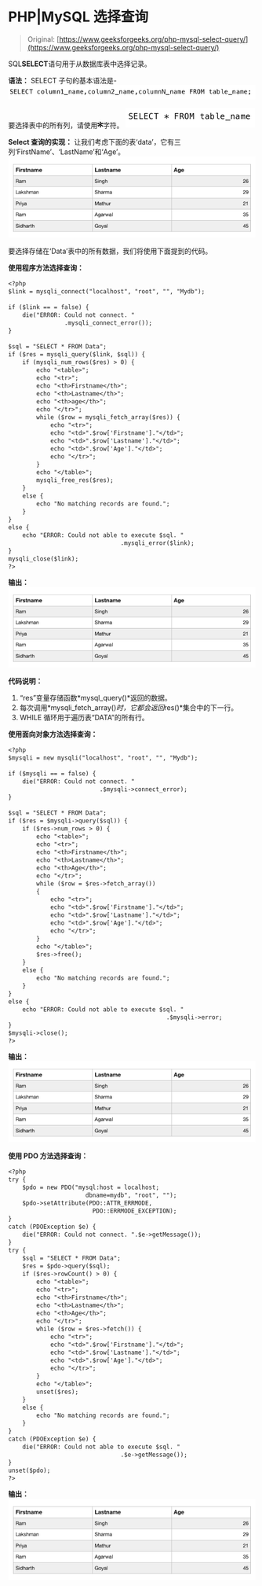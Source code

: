 # PHP|MySQL 选择查询

> Original: [https://www.geeksforgeeks.org/php-mysql-select-query/](https://www.geeksforgeeks.org/php-mysql-select-query/)

SQL**SELECT**语句用于从数据库表中选择记录。

**语法：**
SELECT 子句的基本语法是-
![](img/7f783e8d113765078f4f8ad66e296122.png)

要选择表中的所有列，请使用![ * ](img/1a2ddf623f239b7e33fcef58fe0db6d8.png "Rendered by QuickLaTeX.com")字符。
![](img/76509d8aaf3f224ada8e5668cfd9b131.png)

**Select 查询的实现：**
让我们考虑下面的表‘data’，它有三列‘FirstName’、‘LastName’和‘Age’。
![](img/929bbf0a6c40b114beaa4a4ff2186050.png)

要选择存储在‘Data’表中的所有数据，我们将使用下面提到的代码。

**使用程序方法选择查询：**

```
<?php 
$link = mysqli_connect("localhost", "root", "", "Mydb");

if ($link == = false) {
    die("ERROR: Could not connect. "
                .mysqli_connect_error());
}

$sql = "SELECT * FROM Data";
if ($res = mysqli_query($link, $sql)) {
    if (mysqli_num_rows($res) > 0) {
        echo "<table>";
        echo "<tr>";
        echo "<th>Firstname</th>";
        echo "<th>Lastname</th>";
        echo "<th>age</th>";
        echo "</tr>";
        while ($row = mysqli_fetch_array($res)) {
            echo "<tr>";
            echo "<td>".$row['Firstname']."</td>";
            echo "<td>".$row['Lastname']."</td>";
            echo "<td>".$row['Age']."</td>";
            echo "</tr>";
        }
        echo "</table>";
        mysqli_free_res($res);
    }
    else {
        echo "No matching records are found.";
    }
}
else {
    echo "ERROR: Could not able to execute $sql. "
                                .mysqli_error($link);
}
mysqli_close($link);
?>
```

**输出：**
![](img/929bbf0a6c40b114beaa4a4ff2186050.png)

**代码说明：**

1.  “res”变量存储函数*mysql_query()*返回的数据。
2.  每次调用*mysqli_fetch_array()*时，它都会返回*res()*集合中的下一行。
3.  WHILE 循环用于遍历表“DATA”的所有行。

**使用面向对象方法选择查询：**

```
<?php
$mysqli = new mysqli("localhost", "root", "", "Mydb");

if ($mysqli == = false) {
    die("ERROR: Could not connect. "
                          .$mysqli->connect_error);
}

$sql = "SELECT * FROM Data";
if ($res = $mysqli->query($sql)) {
    if ($res->num_rows > 0) {
        echo "<table>";
        echo "<tr>";
        echo "<th>Firstname</th>";
        echo "<th>Lastname</th>";
        echo "<th>Age</th>";
        echo "</tr>";
        while ($row = $res->fetch_array()) 
        {
            echo "<tr>";
            echo "<td>".$row['Firstname']."</td>";
            echo "<td>".$row['Lastname']."</td>";
            echo "<td>".$row['Age']."</td>";
            echo "</tr>";
        }
        echo "</table>";
        $res->free();
    }
    else {
        echo "No matching records are found.";
    }
}
else {
    echo "ERROR: Could not able to execute $sql. "
                                             .$mysqli->error;
}
$mysqli->close();
?>
```

**输出：**
![](img/929bbf0a6c40b114beaa4a4ff2186050.png)

**使用 PDO 方法选择查询：**

```
<?php 
try {
    $pdo = new PDO("mysql:host = localhost;
                      dbname=mydb", "root", "");
    $pdo->setAttribute(PDO::ATTR_ERRMODE, 
                        PDO::ERRMODE_EXCEPTION);
}
catch (PDOException $e) {
    die("ERROR: Could not connect. ".$e->getMessage());
}
try {
    $sql = "SELECT * FROM Data";
    $res = $pdo->query($sql);
    if ($res->rowCount() > 0) {
        echo "<table>";
        echo "<tr>";
        echo "<th>Firstname</th>";
        echo "<th>Lastname</th>";
        echo "<th>Age</th>";
        echo "</tr>";
        while ($row = $res->fetch()) {
            echo "<tr>";
            echo "<td>".$row['Firstname']."</td>";
            echo "<td>".$row['Lastname']."</td>";
            echo "<td>".$row['Age']."</td>";
            echo "</tr>";
        }
        echo "</table>";
        unset($res);
    }
    else {
        echo "No matching records are found.";
    }
}
catch (PDOException $e) {
    die("ERROR: Could not able to execute $sql. "
                                .$e->getMessage());
}
unset($pdo);
?>
```

**输出：**
![](img/929bbf0a6c40b114beaa4a4ff2186050.png)